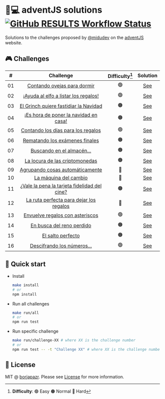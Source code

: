 # 🎅💻️ adventJS solutions [![GitHub RESULTS Workflow Status](https://img.shields.io/github/workflow/status/borjapazr/adventjs-solutions/RESULTS?style=flat-square&logo=github&label=RESULTS)](https://github.com/borjapazr/adventjs-solutions/actions)

Solutions to the challenges proposed by [@midudev](https://midu.dev/) on the [adventJS](https://adventjs.dev/) website.

## 🎮️ Challenges

|  #  |                          Challenge                           | Difficulty[^1] |            Solution             |
| :-: | :----------------------------------------------------------: | :------------: | :-----------------------------: |
| 01  |         [Contando ovejas para dormir](challenge-01)          |       🟢       | [See](challenge-01/solution.js) |
| 02  |     [¡Ayuda al elfo a listar los regalos!](challenge-02)     |       🟢       | [See](challenge-02/solution.js) |
| 03  |    [El Grinch quiere fastidiar la Navidad](challenge-03)     |       🟠       | [See](challenge-03/solution.js) |
| 04  |    [¡Es hora de poner la navidad en casa!](challenge-04)     |       🟠       | [See](challenge-04/solution.js) |
| 05  |      [Contando los días para los regalos](challenge-05)      |       🟢       | [See](challenge-05/solution.js) |
| 06  |        [Rematando los exámenes finales](challenge-06)        |       🟠       | [See](challenge-06/solution.js) |
| 07  |          [Buscando en el almacén...](challenge-07)           |       🟠       | [See](challenge-07/solution.js) |
| 08  |        [La locura de las criptomonedas](challenge-08)        |       🟠       | [See](challenge-08/solution.js) |
| 09  |       [Agrupando cosas automáticamente](challenge-09)        |       🔴       | [See](challenge-09/solution.js) |
| 10  |            [La máquina del cambio](challenge-10)             |       🔴       | [See](challenge-10/solution.js) |
| 11  | [¿Vale la pena la tarjeta fidelidad del cine?](challenge-11) |       🟠       | [See](challenge-11/solution.js) |
| 12  |   [La ruta perfecta para dejar los regalos](challenge-12)    |       🔴       | [See](challenge-12/solution.js) |
| 13  |       [Envuelve regalos con asteriscos](challenge-13)        |       🟢       | [See](challenge-13/solution.js) |
| 14  |          [En busca del reno perdido](challenge-14)           |       🟠       | [See](challenge-14/solution.js) |
| 15  |              [El salto perfecto](challenge-15)               |       🟠       | [See](challenge-15/solution.js) |
| 16  |          [Descifrando los números...](challenge-16)          |       🟢       | [See](challenge-16/solution.js) |

[^1]: **Difficulty**: 🟢 Easy 🟠 Normal 🔴 Hard

## 🚀 Quick start

- Install

  ```bash
  make install
  # or
  npm install
  ```

- Run all challenges

  ```bash
  make run/all
  # or
  npm run test
  ```

- Run specific challenge

  ```bash
  make run/challenge-XX # where XX is the challenge number
  # or
  npm run test -- -t "Challenge XX" # where XX is the challenge number
  ```

## 🚩 License

MIT @ [borjapazr](https://me.marsmachine.space). Please see [License](LICENSE) for more information.
